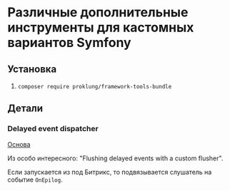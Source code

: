 # Различные дополнительные инструменты для кастомных вариантов Symfony

## Установка

1) `composer require proklung/framework-tools-bundle`

## Детали

### Delayed event dispatcher

[Основа](https://github.com/olvlvl/delayed-event-dispatcher/blob/master/README.md)

Из особо интересного: "Flushing delayed events with a custom flusher".

Если запускается из под Битрикс, то подвязывается слушатель на событие `OnEpilog`.